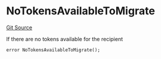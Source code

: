 # NoTokensAvailableToMigrate
[Git Source](https://github.com/FloorDAO/floor-v2/blob/fce0c6edadd90eef36eb24d13cfb5b386eeb9d00/src/contracts/migrations/MigrateFloorToken.sol)

If there are no tokens available for the recipient


```solidity
error NoTokensAvailableToMigrate();
```

